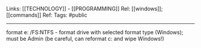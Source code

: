 Links: [[TECHNOLOGY]] - [[PROGRAMMING]]
Rel: [[windows]]; [[commands]]
Ref: 
Tags: #public 

--- 

format e: /FS:NTFS - format drive with selected format type (Windows); must be Admin (be careful, can reformat c: and wipe Windows!)